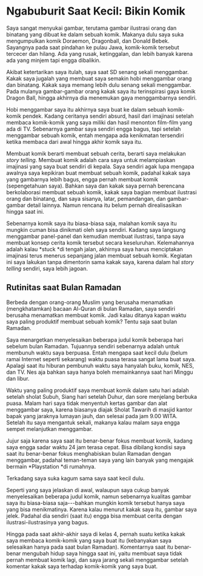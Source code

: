 # Ngabuburit Saat Kecil: Bikin Komik

Saya sangat menyukai gambar, terutama gambar ilustrasi orang dan binatang yang dibuat ke dalam sebuah komik. Makanya dulu saya suka mengumpulkan komik Doraemon, Dragonball, dan Donald Bebek. Sayangnya pada saat pindahan ke pulau Jawa, komik-komik tersebut tercecer dan hilang. Ada yang rusak, ketinggalan, dan lebih banyak karena ada yang minjem tapi engga dibalikin.

Akibat ketertarikan saya itulah, saya saat SD senang sekali menggambar. Kakak saya jugalah yang membuat saya semakin hobi menggambar orang dan binatang. Kakak saya memang lebih dulu senang sekali menggambar. Pada mulanya gambar-gambar orang kakak saya itu terinspirasi gaya komik Dragon Ball, hingga akhirnya dia menemukan gaya menggambarnya sendiri.

Hobi menggambar saya itu akhirnya saya buat ke dalam sebuah komik-komik pendek. Kadang ceritanya sendiri absurd, hasil dari imajinasi setelah membaca komik-komik yang saya miliki dan hasil menonton film-film yang ada di TV. Sebenarnya gambar saya sendiri engga bagus, tapi setelah menggambar sebuah komik, entah mengapa ada kenikmatan tersendiri ketika membaca dari awal hingga akhir komik saya itu.

Membuat komik berarti membuat sebuah cerita, berarti saya melakukan *story telling*. Membuat komik adalah cara saya untuk melampiaskan imajinasi yang saya buat sendiri di kepala. Saya sendiri agak lupa mengapa awalnya saya kepikiran buat membuat sebuah komik, padahal kakak saya yang gambarnya lebih bagus, engga pernah membuat komik (sepengetahuan saya). Bahkan saya dan kakak saya pernah berencana berkolaborasi membuat sebuah komik, kakak saya bagian membuat ilustrasi orang dan binatang, dan saya sisanya, latar, pemandangan, dan gambar-gambar detail lainnya. Namun rencana itu belum pernah direalisasikan hingga saat ini. 

Sebenarnya komik saya itu biasa-biasa saja, malahan komik saya itu mungkin cuman bisa dinikmati oleh saya sendiri. Kadang saya langsung menggambar panel-panel dan kemudian membuat ilustrasi, tanpa saya membuat konsep cerita komik tersebut secara keseluruhan. Kelemahannya adalah kalau *stuck *di tengah jalan, akhirnya saya harus menciptakan imajinasi terus menerus sepanjang jalan membuat sebuah komik. Kegiatan ini saya lakukan tanpa dimentorin sama kakak saya, karena dalam hal *story telling* sendiri, saya lebih jagoan. 

## Rutinitas saat Bulan Ramadan 

Berbeda dengan orang-orang Muslim yang berusaha menamatkan (mengkhatamkan) bacaan Al-Quran di bulan Ramadan, saya sendiri berusaha menamatkan membuat komik. Jadi kalau ditanya kapan waktu saya paling produktif membuat sebuah komik? Tentu saja saat bulan Ramadan.

Saya menargetkan menyelesaikan beberapa judul komik beberapa hari sebelum bulan Ramadan. Tujuannya sendiri sebenarnya adalah untuk membunuh waktu saya berpuasa. Entah mengapa saat kecil dulu (belum ramai Internet seperti sekarang) waktu puasa terasa sangat lama buat saya. Apalagi saat itu hiburan pembunuh waktu saya hanyalah buku, komik, NES, dan TV. Nes aja bahkan saya hanya boleh memainkannya saat hari Minggu dan libur. 

Waktu yang paling produktif saya membuat komik dalam satu hari adalah setelah sholat Subuh, Siang hari setelah Duhur, dan sore menjelang berbuka puasa. Malam hari saya tidak menyentuh kertas gambar dan alat menggambar saya, karena biasanya diajak Sholat Tawarih di masjid kantor bapak yang jaraknya lumayan jauh, dan selesai pada jam 9.00 WITA. Setelah itu saya mengantuk sekali, makanya kalau malam saya engga sempet melanjutkan menggambar.

Jujur saja karena saya saat itu benar-benar fokus membuat komik, kadang saya engga sadar waktu 24 jam terasa cepat. Bisa dibilang kondisi saya saat itu benar-benar fokus menghabiskan bulan Ramadan dengan menggambar, padahal teman-teman saya yang lain banyak yang mengajak bermain *Playstation *di rumahnya. 

Terkadang saya suka kagum sama saya saat kecil dulu.

Seperti yang saya jelaskan di awal, walaupun saya cukup banyak menyelesaikan beberapa judul komik, namun sebenarnya kualitas gambar saya itu biasa-biasa saja---bahkan mungkin komik tersebut hanya saya yang bisa menikmatinya. Karena kalau menurut kakak saya itu, gambar saya jelek. Padahal dia sendiri (saat itu) engga bisa membuat cerita dengan ilustrasi-ilustrasinya yang bagus.

Hingga pada saat akhir-akhir saya di kelas 4, pernah suatu ketika kakak saya membaca komik-komik yang saya buat itu (kebanyakan saya selesaikan hanya pada saat bulan Ramadan). Komentarnya saat itu benar-benar mengubah hidup saya hingga saat ini, yaitu membuat saya tidak pernah membuat komik lagi, dan saya jarang sekali menggambar setelah komentar kakak saya terhadap komik-komik yang saya buat.
